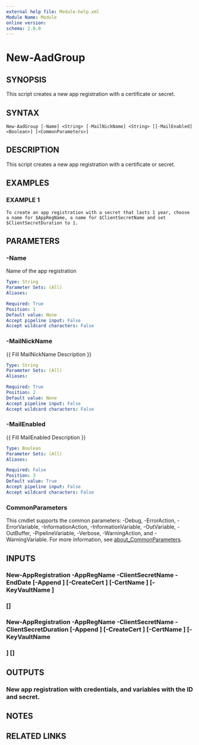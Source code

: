 ```yaml
---
external help file: Module-help.xml
Module Name: Module
online version:
schema: 2.0.0
---
```


# New-AadGroup

## SYNOPSIS
This script creates a new app registration with a certificate or secret.

## SYNTAX

```
New-AadGroup [-Name] <String> [-MailNickName] <String> [[-MailEnabled] <Boolean>] [<CommonParameters>]
```

## DESCRIPTION
This script creates a new app registration with a certificate or secret.

## EXAMPLES

### EXAMPLE 1
```
To create an app registration with a secret that lasts 1 year, choose a name for $AppRegName, a name for $ClientSecretName and set $ClientSecretDuration to 1.
```

## PARAMETERS

### -Name
Name of the app registration

```yaml
Type: String
Parameter Sets: (All)
Aliases:

Required: True
Position: 1
Default value: None
Accept pipeline input: False
Accept wildcard characters: False
```

### -MailNickName
{{ Fill MailNickName Description }}

```yaml
Type: String
Parameter Sets: (All)
Aliases:

Required: True
Position: 2
Default value: None
Accept pipeline input: False
Accept wildcard characters: False
```

### -MailEnabled
{{ Fill MailEnabled Description }}

```yaml
Type: Boolean
Parameter Sets: (All)
Aliases:

Required: False
Position: 3
Default value: True
Accept pipeline input: False
Accept wildcard characters: False
```

### CommonParameters
This cmdlet supports the common parameters: -Debug, -ErrorAction, -ErrorVariable, -InformationAction, -InformationVariable, -OutVariable, -OutBuffer, -PipelineVariable, -Verbose, -WarningAction, and -WarningVariable. For more information, see [about_CommonParameters](http://go.microsoft.com/fwlink/?LinkID=113216).

## INPUTS

### New-AppRegistration -AppRegName <String> -ClientSecretName <String> -EndDate <String> [-Append <Boolean>] [-CreateCert <Boolean>] [-CertName <String>] [-KeyVaultName <String>]
### [<CommonParameters>]
### New-AppRegistration -AppRegName <String> -ClientSecretName <String> -ClientSecretDuration <Int32> [-Append <Boolean>] [-CreateCert <Boolean>] [-CertName <String>] [-KeyVaultName
### <String>] [<CommonParameters>]
## OUTPUTS

### New app registration with credentials, and variables with the ID and secret.
## NOTES

## RELATED LINKS
